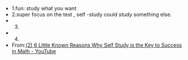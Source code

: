 - 1.fun: study what you want 
- 2.super focus on the test , self -study could study something else.
- 3.
- 4.
- From:[(2) 6 Little Known Reasons Why Self Study is the Key to Success in Math - YouTube](https://www.youtube.com/watch?v=AxDpc1lIzRo)